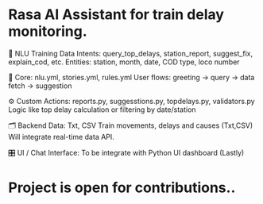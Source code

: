 # Rasa AI Assistant for train delay monitoring. 

📁 NLU Training Data
Intents: query_top_delays, station_report, suggest_fix, explain_cod, etc.
Entities: station, month, date, COD type, loco number

🧠 Core: nlu.yml, stories.yml, rules.yml
User flows: greeting → query → data fetch → suggestion

⚙️ Custom Actions: reports.py, suggesstions.py, topdelays.py, validators.py
Logic like top delay calculation or filtering by date/station

🗂 Backend Data: Txt, CSV
Train movements, delays and causes (Txt,CSV)
Will integrate real-time data API.

🎛 UI / Chat Interface:
To be integrate with Python UI dashboard (Lastly)

# Project is open for contributions..
